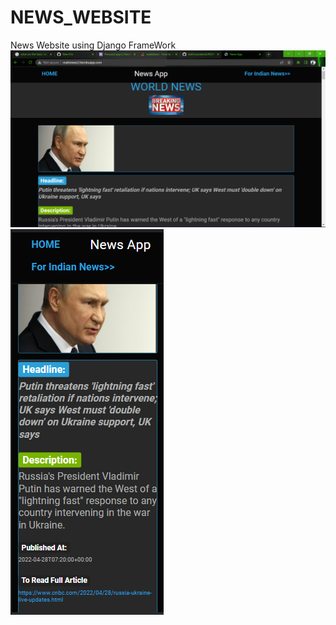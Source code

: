 # NEWS_WEBSITE
News Website using Django FrameWork
![Alt text](https://github.com/bathinamahesh/NEWS_WEBSITE/blob/master/Images/Screenshot%20(336).png?raw=true "Title")
![Alt text](https://github.com/bathinamahesh/NEWS_WEBSITE/blob/master/Images/Screenshot%20(335).png?raw=true "Title")
